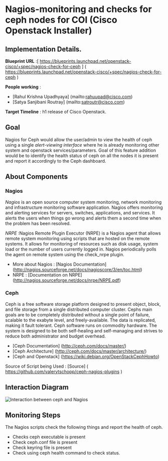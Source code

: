# Nagios-monitoring and checks for ceph nodes for COI (Cisco Openstack Installer)

## Implementation Details.

**Blueprint URL** :[ https://blueprints.launchpad.net/openstack-cisco/+spec/nagios-check-for-ceph ] ( https://blueprints.launchpad.net/openstack-cisco/+spec/nagios-check-for-ceph )

**People working** :
* [Rahul Krishna Upadhyaya] (mailto:rahuupad@cisco.com) 
* [Satya Sanjibani Routray] (mailto:satroutr@cisco.com)

**Target Timeline** : h1 release of Cisco Openstack.

## Goal

Nagios for Ceph would allow the user/admin to view the health of ceph using a single _alert-viewing interface_ where he is already monitoring other system and openstack services/parameters. Goal of this feature addition would be to identify the health status of ceph on all the nodes it is present and report it accordingly to the Ceph dashboard.

## About Components

### Nagios 

*Nagios* is an open source computer system monitoring, network monitoring and infrastructure monitoring software application. Nagios offers monitoring and alerting services for servers, switches, applications, and services. It alerts the users when things go wrong and alerts them a second time when the problem has been resolved.

*NRPE* :Nagios Remote Plugin Executor (NRPE) is a Nagios agent that allows remote system monitoring using scripts that are hosted on the remote systems. It allows for monitoring of resources such as disk usage, system load or the number of users currently logged in. Nagios periodically polls the agent on remote system using the check_nrpe plugin.


* More about Nagios : [Nagios Documentation] (http://nagios.sourceforge.net/docs/nagioscore/3/en/toc.html)
* NRPE :  [Documentation on NRPE] (http://nagios.sourceforge.net/docs/nrpe/NRPE.pdf)

### Ceph

Ceph is a free software storage platform designed to present object, block, and file storage from a single distributed computer cluster. Cephs main goals are to be completely distributed without a single point of failure, scalable to the exabyte level, and freely-available. The data is replicated, making it fault tolerant. Ceph software runs on commodity hardware. The system is designed to be both self-healing and self-managing and strives to reduce both administrator and budget overhead.

* [Ceph Documentation] (http://ceph.com/docs/master/) 
* [Ceph Architecture] (http://ceph.com/docs/master/architecture/)
* [Ceph and Openstack] (https://wiki.debian.org/OpenStackCephHowto)

Source of Script being Used : [Source] ( https://github.com/valerytschopp/ceph-nagios-plugins )

## Interaction Diagram
![Interaction between ceph and Nagios](https://github.com/rahuupad/Blueprints/tree/master/images/Ceph_nagios_diag.png)

## Monitoring Steps
The Nagios scripts check the following things and report the health of ceph.

* Checks ceph executable is present
* Check ceph.conf file is present
* Check keyring file is present
* Check using ceph health command to check status.        
